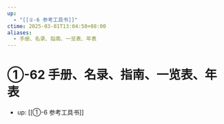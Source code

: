 ```yaml
---
up:
  - "[[①-6 参考工具书]]"
ctime: 2025-03-01T13:04:50+08:00
aliases:
  - 手册、名录、指南、一览表、年表
---
```


# ①-62 手册、名录、指南、一览表、年表

- up: [[①-6 参考工具书]]
